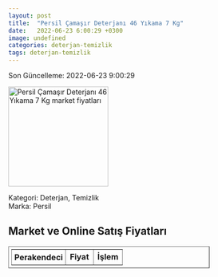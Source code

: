 ```yaml
---
layout: post
title:  "Persil Çamaşır Deterjanı 46 Yıkama 7 Kg"
date:   2022-06-23 6:00:29 +0300
image: undefined
categories: deterjan-temizlik
tags: deterjan-temizlik
---
```


Son Güncelleme: 2022-06-23 9:00:29

<img src="undefined" width="200" alt="Persil Çamaşır Deterjanı 46 Yıkama 7 Kg market fiyatları" />

Kategori: Deterjan, Temizlik
<br />
Marka: Persil

<h2>Market ve Online Satış Fiyatları</h2>

<table border="1" style="padding: 5px;width:80%;">
  <tr>
    <td style="padding: 5px;"><strong>Perakendeci</strong></td>
    <td><strong>Fiyat</strong></td>
    <td><strong>İşlem</strong></td>
  </tr>
  
</table>
